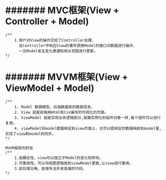 # ####### MVC框架(View + Controller + Model)
    /**
        1.用户对View的操作交给了Controller处理，
          在Controller中响应View的事件调用Model的接口对数据进行操作，
          一旦Model发生变化便通知相关视图进行更新。
    */


# ####### MVVM框架(View + ViewModel + Model)
    /**
        1. Model 数据模型，后端数据库的数据信息。
        2. View 就是前端用Html和Css编写的可视化的页面。
        3. ViewModel 就是实现业务逻辑部分,就像实例化的组件对象一样,每个组件可以进行复用。
        4. viewModel将model数据绑定到view页面上，也可以把绑定的数据映射到model里,实现了view和model的同步。
    */

    MVVM框架的好处
    /**
        1.低耦合性。view可以独立于Model的变化和修改。
        2.可重用性。可以将视图逻辑放到viewModel里面,让view进行重用。
        3.前后端分离。各端专注开发各端的代码。
    */